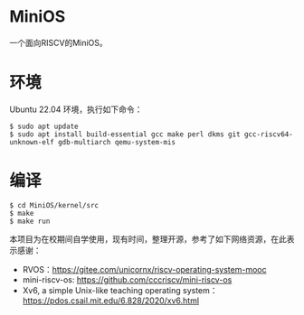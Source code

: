 # MiniOS
一个面向RISCV的MiniOS。
# 环境
Ubuntu 22.04 环境，执行如下命令：
```
$ sudo apt update
$ sudo apt install build-essential gcc make perl dkms git gcc-riscv64-unknown-elf gdb-multiarch qemu-system-mis
```
# 编译
```
$ cd MiniOS/kernel/src
$ make
$ make run
```

本项目为在校期间自学使用，现有时间，整理开源，参考了如下网络资源，在此表示感谢：
- RVOS：<https://gitee.com/unicornx/riscv-operating-system-mooc>
- mini-riscv-os: <https://github.com/cccriscv/mini-riscv-os>
- Xv6, a simple Unix-like teaching operating system：<https://pdos.csail.mit.edu/6.828/2020/xv6.html>

